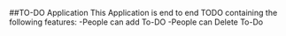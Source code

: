##TO-DO Application
This Application is end to end TODO containing the following features:
-People can add To-DO
-People can Delete To-Do
